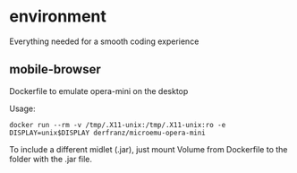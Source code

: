# environment
Everything needed for a smooth coding experience

## mobile-browser
Dockerfile to emulate opera-mini on the desktop

Usage:

```docker run --rm -v /tmp/.X11-unix:/tmp/.X11-unix:ro -e DISPLAY=unix$DISPLAY derfranz/microemu-opera-mini```

To include a different midlet (.jar), just mount Volume from Dockerfile to the folder with the .jar file.
